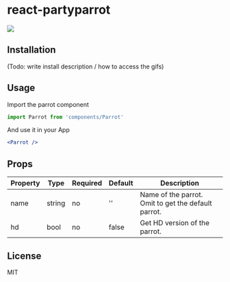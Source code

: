 # react-partyparrot

[![](https://git.bitrain.co/christianrank/react-partyparrot/badges/master/build.svg)](https://git.bitrain.co/christianrank/react-partyparrot)

## Installation
(Todo: write install description / how to access the gifs)

## Usage
Import the parrot component
```js
import Parrot from 'components/Parrot'
```
And use it in your App
```jsx
<Parrot />
```

## Props

| Property | Type   | Required | Default | Description                                         |
| -------- | ------ | -------- | ------- | --------------------------------------------------- |
| name     | string | no       | ''      | Name of the parrot. Omit to get the default parrot. |
| hd       | bool   | no       | false   | Get HD version of the parrot.                       |

## License

MIT
